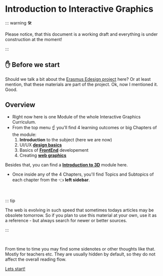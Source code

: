 # Introduction to Interactive Graphics


::: warning 🛠

Please notice, that this document is a working draft and everything is under construction at the moment!

:::

## ✋ Before we start

Should we talk a bit about the [Erasmus Edesign project](https://e-disain.eu/en/) here? Or at least mention, that these materials are part of the project. Ok, now I mentioned it. Good.

## Overview

- Right now here is one Module of the whole Interactive Graphics Curriculum.
- From the top menu ☝ you'll find 4 learning outcomes or big Chapters of the module:
  1. **Introduction** to the subject (here we are now)
  2. UI/UX [**design basics**](../design/)
  3. Basics of [**FrontEnd**](../frontend/) developement
  4. Creating [**web graphics**](../graphics/)

Besides that, you can find a [**Introduction to 3D**](../3d/) module here.

- Once inside any of the 4 Chapters, you'll find Topics and Subtopics of each chapter from the 👈 **left sidebar**.

&nbsp;&nbsp;

::: tip

The web is evolving in such speed that sometimes todays articles may be obsolete tomorrow. So if you plan to use this material at your own, use it as a reference - but always search for newer or better sources. 

:::

&nbsp;

<note :open="false" title="👉 This is a special message. Click me! 👈">

From time to time you may find some sidenotes or other thoughts like that. Mostly for teachers etc.
They are usually hidden by default, so they do not affect the overall reading flow. 

</note>


<a class="ed-button ed-primary ed-elevated-025" href="./intro/what.html">Lets start!</a>


